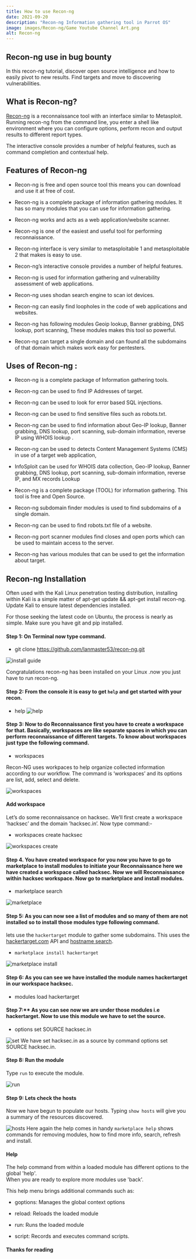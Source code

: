 ```yaml
---
title: How to use Recon-ng
date: 2021-09-20
description: "Recon-ng Information gathering tool in Parrot OS"
image: images/Recon-ng/Game Youtube Channel Art.png
alt: Recon-ng
---
```


## Recon-ng use in bug bounty

In this recon-ng tutorial, discover open source intelligence and how to easily pivot to new results. Find targets and move to discovering vulnerabilities.

## What is Recon-ng?

[Recon-ng](https://github.com/lanmaster53/recon-ng) is a reconnaissance tool with an interface similar to Metasploit. Running recon-ng from the command line, you enter a shell like environment where you can configure options, perform recon and output results to different report types.

The interactive console provides a number of helpful features, such as command completion and contextual help.

## Features of Recon-ng

- Recon-ng is free and open source tool this means you can download and use it at free of cost.

- Recon-ng is a complete package of information gathering modules. It has so many modules that you can use for information gathering.

- Recon-ng works and acts as a web application/website scanner.

- Recon-ng is one of the easiest and useful tool for performing reconnaissance.

- Recon-ng interface is very similar to metasploitable 1 and metasploitable 2 that makes is easy to use.

- Recon-ng’s interactive console provides a number of helpful features.

- Recon-ng is used for information gathering and vulnerability assessment of web applications.

- Recon-ng uses shodan search engine to scan iot devices.

- Recon-ng can easily find loopholes in the code of web applications and websites.

- Recon-ng has following modules Geoip lookup, Banner grabbing, DNS lookup, port scanning, These modules makes this tool so powerful.

- Recon-ng can target a single domain and can found all the subdomains of that domain which makes work easy for pentesters.

## Uses of Recon-ng :

- Recon-ng is a complete package of Information gathering tools.

- Recon-ng can be used to find IP Addresses of target.

- Recon-ng can be used to look for error based SQL injections.

- Recon-ng can be used to find sensitive files such as robots.txt.

- Recon-ng can be used to find information about Geo-IP lookup, Banner grabbing, DNS lookup, port scanning, sub-domain information, reverse IP using WHOIS lookup .

- Recon-ng can be used to detects Content Management Systems (CMS) in use of a target web application,

- InfoSploit can be used for WHOIS data collection, Geo-IP lookup, Banner grabbing, DNS lookup, port scanning, sub-domain information, reverse IP, and MX records Lookup

- Recon-ng is a complete package (TOOL) for information gathering. This tool is free and Open Source.

- Recon-ng subdomain finder modules is used to find subdomains of a single domain.

- Recon-ng can be used to find robots.txt file of a website.

- Recon-ng port scanner modules find closes and open ports which can be used to maintain access to the server.

- Recon-ng has various modules that can be used to get the information about target.

## Recon-ng Installation

Often used with the Kali Linux penetration testing distribution, installing within Kali is a simple matter of apt-get update && apt-get install recon-ng. Update Kali to ensure latest dependencies installed.

For those seeking the latest code on Ubuntu, the process is nearly as simple. Make sure you have git and pip installed.

#### Step 1: On Terminal now type command.

- git clone https://github.com/lanmaster53/recon-ng.git

![install guide](https://i.postimg.cc/hPHJ0wn5/install.png)

Congratulations recon-ng has been installed on your Linux .now you just have to run recon-ng.

#### Step 2: From the console it is easy to get `help` and get started with your recon.

- help
  ![help](https://i.postimg.cc/mrSNJR2D/help.png)

#### Step 3: Now to do Reconnaissance first you have to create a workspace for that. Basically, workspaces are like separate spaces in which you can perform reconnaissance of different targets. To know about workspaces just type the following command.

- workspaces

Recon-NG uses workpaces to help organize collected information according to our workflow. The command is ‘workspaces’ and its options are list, add, select and delete.

![workspaces](https://i.postimg.cc/Df891fgn/workspaces.png)

#### Add workspace

Let’s do some reconnaissance on hacksec. We’ll first create a workspace ‘hacksec’ and the domain ’hacksec.in’.
Now type command:-

- workspaces create hacksec

![workspaces create](https://i.postimg.cc/65NTPPT2/hacksec-wrk.png)

#### Step 4. You have created workspace for you now you have to go to marketplace to install modules to initiate your Reconnaissance here we have created a workspace called hacksec. Now we will Reconnaissance within hacksec workspace. Now go to marketplace and install modules.

- marketplace search

![marketplace](https://i.postimg.cc/htvJ8dfp/markt.png)

#### Step 5: As you can now see a list of modules and so many of them are not installed so to install those modules type following command.

lets use the `hackertarget` module to gather some subdomains. This uses the [hackertarget.com](https://hackertarget.com/) API and [hostname search](https://hackertarget.com/find-dns-host-records/).

- `marketplace install hackertarget`

![marketplace install](https://i.postimg.cc/Twff9ztf/hacktrgt.png)

#### Step 6: As you can see we have installed the module names hackertarget in our workspace hacksec.

- modules load hackertarget

#### Step 7:\*\* As you can see now we are under those modules i.e hackertarget. Now to use this module we have to set the source.

- options set SOURCE hacksec.in

![set](https://i.postimg.cc/J443gtsB/scr.png)
We have set hacksec.in as a source by command options set SOURCE hacksec.in.

#### Step 8: Run the module

Type `run` to execute the module.

![run](https://i.postimg.cc/fTv0mG7f/run.png)

#### Step 9: Lets check the hosts

Now we have begun to populate our hosts. Typing `show hosts` will give you a summary of the resources discovered.

![hosts](https://i.postimg.cc/T341cfKg/show.png)
Here again the help comes in handy `marketplace help` shows commands for removing modules, how to find more info, search, refresh and install.

#### Help

The help command from within a loaded module has different options to the global 'help'.  
When you are ready to explore more modules use 'back'.

This help menu brings additional commands such as:

- goptions: Manages the global context options
- reload: Reloads the loaded module

- run: Runs the loaded module
- script: Records and executes command scripts.

#### Thanks for reading